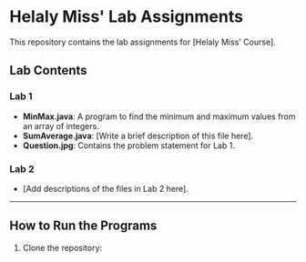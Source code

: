 # Helaly Miss' Lab Assignments

This repository contains the lab assignments for [Helaly Miss' Course].

## Lab Contents

### Lab 1
- **MinMax.java**: A program to find the minimum and maximum values from an array of integers.
- **SumAverage.java**: [Write a brief description of this file here].
- **Question.jpg**: Contains the problem statement for Lab 1.

### Lab 2
- [Add descriptions of the files in Lab 2 here].

---

## How to Run the Programs
1. Clone the repository:
